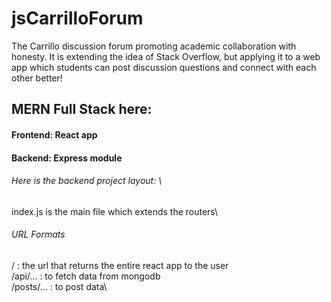 # jsCarrilloForum
The Carrillo discussion forum promoting academic collaboration with honesty. It is extending the idea of Stack Overflow, but applying it to a web app which students can post discussion questions and connect with each other better! 
## MERN Full Stack here: 
#### Frontend: React app
#### Backend: Express module
######    Here is the backend project layout: \
index.js is the main file which extends the routers\
######    URL Formats
/ : the url that returns the entire react app to the user\
/api/... : to fetch data from mongodb\
/posts/... : to post data\
